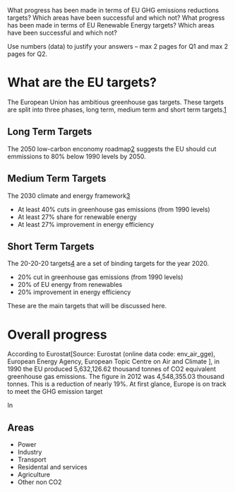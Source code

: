 What progress has been made in terms of EU GHG emissions reductions targets? 
Which areas have been successful and which not?
What progress has been made in terms of EU Renewable Energy targets?
Which areas have been successful and which not?

Use numbers (data) to justify your answers – max 2 pages for Q1 and max 2 pages for Q2.


# What are the EU targets?
The European Union has ambitious greenhouse gas targets. These targets are split into three phases, long term, medium term and short term targets.[1]

## Long Term Targets

The 2050 low-carbon enconomy roadmap[2] suggests the EU should cut emmissions to 80% below 1990 levels by 2050.

## Medium Term Targets
The 2030 climate and energy framework[3]

  * At least 40% cuts in greenhouse gas emissions (from 1990 levels)
  * At least 27% share for renewable energy
  * At least 27% improvement in energy efficiency

## Short Term Targets
The 20-20-20 targets[4] are a set of binding targets for the year 2020.

  * 20% cut in greenhouse gas emissions (from 1990 levels)
  * 20% of EU energy from renewables
  * 20% improvement in energy efficiency

These are the main targets that will be discussed here.

# Overall progress

According to Eurostat[Source: Eurostat (online data code: env_air_gge), European Energy Agency, European Topic Centre on Air and Climate
], in 1990 the EU produced 5,632,126.62 thousand tonnes of CO2 equivalent greenhouse gas emissions.
The figure in 2012 was 4,548,355.03 thousand tonnes. This is a reduction of nearly 19%. At first glance, Europe is on track to meet the GHG emission target

In

## Areas
  * Power
  * Industry
  * Transport
  * Residental and services
  * Agriculture
  * Other non CO2


  [1]: http://ec.europa.eu/clima/policies/strategies/index_en.htm
  [2]:http://ec.europa.eu/clima/policies/strategies/2050/index_en.htm
  [3]: http://ec.europa.eu/clima/policies/strategies/2030/index_en.htm
  [4]:http://ec.europa.eu/clima/policies/strategies/2020/index_en.htm